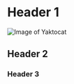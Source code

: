 # Header 1
![Image of Yaktocat](https://octodex.github.com/images/yaktocat.png)
## Header 2
### Header 3
